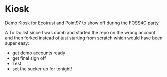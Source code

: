 Kiosk
=====

Demo Kiosk for Ecotrust and Point97 to show off during the FOSS4G party

A To Do list since I was dumb and started the repo on the wrong account and then forked instead of just starting from scratch which would have been super easy:

* get demo accounts ready
* get final sign off
* Test
* set the sucker up for tonight!
